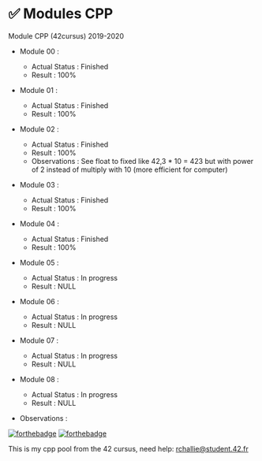 # ✅ Modules CPP
Module CPP (42cursus) 2019-2020

- Module 00 :
  - Actual Status : Finished
  - Result        : 100%
- Module 01 :
  - Actual Status : Finished
  - Result        : 100%
- Module 02 :
  - Actual Status : Finished
  - Result        : 100%
  - Observations  : See float to fixed like 42,3 * 10 = 423 but with power of 2 instead of multiply with 10 (more efficient for computer)
- Module 03 :
  - Actual Status : Finished
  - Result        : 100%
- Module 04 :
  - Actual Status : Finished
  - Result        : 100%
- Module 05 :
  - Actual Status : In progress
  - Result        : NULL
- Module 06 :
  - Actual Status : In progress
  - Result        : NULL
- Module 07 :
  - Actual Status : In progress
  - Result        : NULL
- Module 08 :
  - Actual Status : In progress
  - Result        : NULL

- Observations : 

[![forthebadge](https://forthebadge.com/images/badges/made-with-c-plus-plus.svg)](https://forthebadge.com)
[![forthebadge](https://forthebadge.com/images/badges/built-with-love.svg)](https://forthebadge.com)

This is my cpp pool from the 42 cursus,
need help:
rchallie@student.42.fr




